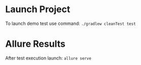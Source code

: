 # Launch Project
To launch demo test use command: ```./gradlew cleanTest test```

# Allure Results
After test execution launch: ```allure serve```